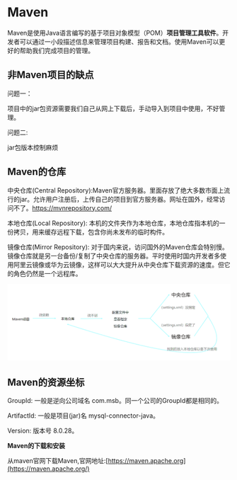 # Maven

Maven是使用Java语言编写的基于项目对象模型（POM）**项目管理工具软件**。开发者可以通过一小段描述信息来管理项目构建、报告和文档。使用Maven可以更好的帮助我们完成项目的管理。

## 非Maven项目的缺点

问题一：

项目中的jar包资源需要我们自己从网上下载后，手动导入到项目中使用，不好管理。

问题二:

jar包版本控制麻烦

## Maven的仓库

中央仓库(Central Repository):Maven官方服务器。里面存放了绝大多数市面上流行的jar。允许用户注册后，上传自己的项目到官方服务器。网址在国外，经常访问不了。https://mvnrepository.com/

本地仓库(Local Repository): 本机的文件夹作为本地仓库，本地仓库指本机的一份拷贝，用来缓存远程下载，包含你尚未发布的临时构件。

镜像仓库(Mirror Repository): 对于国内来说，访问国外的Maven仓库会特别慢。镜像仓库就是另一台备份/复制了中央仓库的服务器。平时使用时国内开发者多使用阿里云镜像或华为云镜像，这样可以大大提升从中央仓库下载资源的速度。但它的角色仍然是一个远程库。

![image-20230416230835436](assets/image-20230416230835436.png)

## Maven的资源坐标

GroupId: 一般是逆向公司域名 com.msb。同一个公司的GroupId都是相同的。

ArtifactId: 一般是项目(jar)名 mysql-connector-java。

Version: 版本号 8.0.28。

**Maven的下载和安装**

从maven官网下载Maven,官网地址:[https://maven.apache.org](https://maven.apache.org/)

